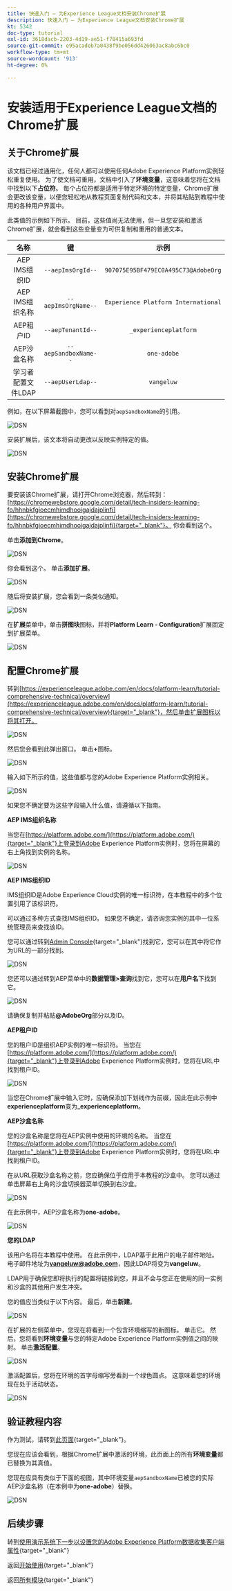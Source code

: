 ```yaml
---
title: 快速入门 — 为Experience League文档安装Chrome扩展
description: 快速入门 — 为Experience League文档安装Chrome扩展
kt: 5342
doc-type: tutorial
exl-id: 3618dacb-2203-4d19-ae51-f78415a693fd
source-git-commit: e95acadeb7a0438f9be056dd426063ac8abc6bc0
workflow-type: tm+mt
source-wordcount: '913'
ht-degree: 0%

---
```


# 安装适用于Experience League文档的Chrome扩展

## 关于Chrome扩展

该文档已经过通用化，任何人都可以使用任何Adobe Experience Platform实例轻松重复使用。
为了使文档可重用，文档中引入了**环境变量**，这意味着您将在文档中找到以下&#x200B;**占位符**。 每个占位符都是适用于特定环境的特定变量，Chrome扩展会更改该变量，以便您轻松地从教程页面复制代码和文本，并将其粘贴到教程中使用的各种用户界面中。

此类值的示例如下所示。 目前，这些值尚无法使用，但一旦您安装和激活Chrome扩展，就会看到这些变量变为可供复制和重用的普通文本。

| 名称 | 键 | 示例 |
|:-------------:| :---------------:| :---------------:|
| AEP IMS组织ID | `--aepImsOrgId--` | `907075E95BF479EC0A495C73@AdobeOrg` |
| AEP IMS组织名称 | `--aepImsOrgName--` | `Experience Platform International` |
| AEP租户ID | `--aepTenantId--` | `_experienceplatform` |
| AEP沙盒名称 | `--aepSandboxName--` | `one-adobe` |
| 学习者配置文件LDAP | `--aepUserLdap--` | `vangeluw` |

例如，在以下屏幕截图中，您可以看到对`aepSandboxName`的引用。

![DSN](./images/mod7before.png)

安装扩展后，该文本将自动更改以反映实例特定的值。

![DSN](./images/mod7.png)

## 安装Chrome扩展

要安装该Chrome扩展，请打开Chrome浏览器，然后转到： [https://chromewebstore.google.com/detail/tech-insiders-learning-fo/hhnbkfgioecmhimdhooigajdajplinfi](https://chromewebstore.google.com/detail/tech-insiders-learning-fo/hhnbkfgioecmhimdhooigajdajplinfi){target="_blank"}。 你会看到这个。

单击&#x200B;**添加到Chrome**。

![DSN](./images/c2.png)

你会看到这个。 单击&#x200B;**添加扩展**。

![DSN](./images/c3.png)

随后将安装扩展，您会看到一条类似通知。

![DSN](./images/c4.png)

在&#x200B;**扩展**&#x200B;菜单中，单击&#x200B;**拼图块**&#x200B;图标，并将&#x200B;**Platform Learn - Configuration**&#x200B;扩展固定到扩展菜单。

![DSN](./images/c6.png)

## 配置Chrome扩展

转到[https://experienceleague.adobe.com/en/docs/platform-learn/tutorial-comprehensive-technical/overview](https://experienceleague.adobe.com/en/docs/platform-learn/tutorial-comprehensive-technical/overview){target="_blank"}，然后单击扩展图标以将其打开。

![DSN](./images/tuthome.png)

然后您会看到此弹出窗口。 单击&#x200B;**+**&#x200B;图标。

![DSN](./images/c7.png)

输入如下所示的值，这些值都与您的Adobe Experience Platform实例相关。

![DSN](./images/c8.png)

如果您不确定要为这些字段输入什么值，请遵循以下指南。

**AEP IMS组织名称**

当您在[https://platform.adobe.com/](https://platform.adobe.com/){target="_blank"}上登录到Adobe Experience Platform实例时，您将在屏幕的右上角找到实例的名称。

![DSN](./images/aepname.png)

**AEP IMS组织ID**

IMS组织ID是Adobe Experience Cloud实例的唯一标识符，在本教程中的多个位置引用了该标识符。

可以通过多种方式查找IMS组织ID。 如果您不确定，请咨询您实例的其中一位系统管理员来查找该ID。

您可以通过转到[Admin Console](https://adminconsole.adobe.com/){target="_blank"}找到它，您可以在其中将它作为URL的一部分找到。

![DSN](./images/aepid1.png)

您还可以通过转到AEP菜单中的&#x200B;**数据管理>查询**&#x200B;找到它，您可以在&#x200B;**用户名**&#x200B;下找到它。

![DSN](./images/aepid2.png)

请确保复制并粘贴&#x200B;**@AdobeOrg**&#x200B;部分以及ID。

**AEP租户ID**

您的租户ID是组织AEP实例的唯一标识符。 当您在[https://platform.adobe.com/](https://platform.adobe.com/){target="_blank"}上登录到Adobe Experience Platform实例时，您将在URL中找到租户ID。

![DSN](./images/aeptenantid.png)

当您在Chrome扩展中输入它时，应确保添加下划线作为前缀，因此在此示例中&#x200B;**experienceplatform**&#x200B;变为&#x200B;**_experienceplatform**。

**AEP沙盒名称**

您的沙盒名称是您将在AEP实例中使用的环境的名称。 当您在[https://platform.adobe.com/](https://platform.adobe.com/){target="_blank"}上登录到Adobe Experience Platform实例时，您将在URL中找到租户ID。

在从URL获取沙盒名称之前，您应确保位于应用于本教程的沙盒中。 您可以通过单击屏幕右上角的沙盒切换器菜单切换到右沙盒。

![DSN](./images/aepsandboxsw.png)

在此示例中，AEP沙盒名称为&#x200B;**one-adobe**。

![DSN](./images/aepsname.png)

**您的LDAP**

该用户名将在本教程中使用。 在此示例中，LDAP基于此用户的电子邮件地址。 电子邮件地址为&#x200B;**vangeluw@adobe.com**，因此LDAP将变为&#x200B;**vangeluw**。

LDAP用于确保您即将执行的配置将链接到您，并且不会与您正在使用的同一实例和沙盒的其他用户发生冲突。

您的值应当类似于以下内容。
最后，单击**新建**。

![DSN](./images/c8a.png)

在扩展的左侧菜单中，您现在将看到一个包含环境缩写的新图标。 单击它。 然后，您将看到&#x200B;**环境变量**&#x200B;与您的特定Adobe Experience Platform实例值之间的映射。 单击&#x200B;**激活配置**。

![DSN](./images/c9.png)

激活配置后，您将在环境的首字母缩写旁看到一个绿色圆点。 这意味着您的环境现在处于活动状态。

![DSN](./images/c10.png)

## 验证教程内容

作为测试，请转到[此页面](https://experienceleague.adobe.com/en/docs/platform-learn/tutorial-one-adobe/activation/dc/dc13/ex2){target="_blank"}。

您现在应该会看到，根据Chrome扩展中激活的环境，此页面上的所有&#x200B;**环境变量**&#x200B;都已替换为其真值。

您现在应具有类似于下面的视图，其中环境变量`aepSandboxName`已被您的实际AEP沙盒名称（在本例中为&#x200B;**one-adobe**）替换。

![DSN](./images/mod7.png)

## 后续步骤

转到[使用演示系统下一步以设置您的Adobe Experience Platform数据收集客户端属性](./ex2.md){target="_blank"}

返回[开始使用](./getting-started.md){target="_blank"}

返回[所有模块](./../../../overview.md){target="_blank"}
